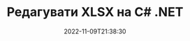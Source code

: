 ---
############################# Static ############################
layout: "auto-gen-editor"
date: 2022-11-09T21:38:30
draft: false
otherformats: doc docx docm dotx xls xlsm ppt pptx pptm mobi epub html mhtml txt xml csv pdf xps msg eml

############################# Head ############################
head_title: "Редактор XLSX — редагуйте XLSX на C# .NET"
head_description: "Як редагувати XLSX в C# .NET, використовуючи декілька рядків коду? Використовуйте API-інтерфейси обробки документів GroupDocs для редагування, оновлення та збереження файлів у більш ніж 30 форматах."

############################# Header ############################
title: "Редагувати XLSX на C# .NET"
description: "Ефективне та надійне редагування XLSX із використанням API GroupDocs.Editor for C# .NET, що виконується на серверній стороні, без використання стороннього ПЗ типу Microsoft Office чи Open Office."
bg_image: "https://cms.admin.containerize.com/templates/aspose/App_Themes/V3/images/bg/header1.png"
bg_overlay: false
button:
    enable: true
    icon: "fas fa-arrow-down"
    label: "Скачати безоплатну пробну версію"
    link: "https://downloads.groupdocs.com/editor/net"

############################# SubMenu ############################
submenu:
    enable: true

    left:
        img_alt: "GroupDocs.Editor for .NET"
        image: "https://cms.admin.containerize.com/templates/groupdocs/images/product-logos/90x90-noborder/groupdocs-editor-net.png"
        product: "GroupDocs.Editor"
        platform: ".NET"

    middle:
        button:

            # button loop
            - link: "https://apireference.groupdocs.com/editor/net"
              text: "Довідник по API"

            # button loop
            - link: "https://github.com/groupdocs-editor"
              text: "Приклади коду"

            # button loop
            - link: "https://products.groupdocs.app/editor/family"
              text: "Живі демонстрації"

            # button loop
            - link: "https://purchase.groupdocs.com/pricing/editor/net"
              text: "Ціни"

    right:
        link_download: "https://downloads.groupdocs.com/editor"
        link_learn: "https://docs.groupdocs.com/editor/net"
        link_buy: "https://purchase.groupdocs.com"

############################# About ############################
about:
    enable: true
    title: "Про GroupDocs.Editor for .NET API"
    content: |
        [GroupDocs.Editor for .NET](/uk/editor/net/) API — це правильний вибір для редагування документів та презентацій Microsoft Word, Excel, PowerPoint, Open Office. GroupDocs.Editor — це автономний API, котрий підходить для серверних та внутрішніх систем, де потрібна висока продуктивність. Він не залежить від якого-небудь програмного забезпечення, такого як Microsoft Office чи Open Office.

############################# Steps ############################
steps:
    enable: true
    title_left: "Кроки по редагуванню XLSX на C#"
    content_left: |
        [GroupDocs.Editor for .NET](/uk/editor/net/) надає розробникам простий і зрозумілий спосіб редагування файлів XLSX за допомогою кількох рядків коду.
        * Створіть екземпляр класу `Editor` із вказанням обов'язкового шляху до файлу чи потоки та необов'язковим класом `SpreadsheetLoadOptions` і завантажте файл XLSX
        * Створіть та налаштуйте екземпляр класу `SpreadsheetEditOptions` для формату файлу XLSX
        * Викличте метод `Editor.Edit()` і отримайте документ XLSX у форматі HTML, котрий легко редагується любим WYSIWYG-редактором.
        * Викличте метод `Editor.Save()` і збережіть відредагований файл XLSX, використовуючи клас `SpreadsheetSaveOptions`

        
    title_right: "Системні Вимоги"
    content_right: |
        Базове редагування документу за допомогою GroupDocs.Editor for .NET API можна виконати, здійснивши кілька простих кроків. Наші API підтримуються на всіх основних платформах та операційних системах. Перед виконанням наведеного нижче коду переконайтесь, що на вашій системі попередньо встановлені наступні компоненти.

        * Операційні системи: Microsoft Windows, Linux, MacOS
        * Середовища розробки: Microsoft Visual Studio, Xamarin, MonoDevelop
        * Фреймворки: .NET Framework, .NET Standard, .NET Core, Mono
        * Отримайте останню версію GroupDocs.Editor for .NET, завантажену із [NuGet](https://www.nuget.org/packages/groupdocs.editor)
        
    code: |        
        ```csharp
        // Load the XLSX file into Editor with the optional SpreadsheetLoadOptions
        Editor editor = new Editor("source.xlsx", delegate { return new SpreadsheetLoadOptions(); });

        // Create and adjust the edit options
        SpreadsheetEditOptions editOptions = new SpreadsheetEditOptions();
        editOptions.WorksheetIndex = 1;//select a tab (worksheet) to edit

        // Open input XLSX document for edit — obtain an intermediate document, that can be edited
        EditableDocument beforeEdit = editor.Edit(editOptions);

        // Grab XLSX document content and associated resources from editable document
        string content = beforeEdit.GetContent();

        // Send the content to WYSIWYG-editor, edit it there, and send edited content back to the server-side
        // This step simulates a such operation
        string updatedContent = content.Replace("Cell Text", "Edited Cell Text");

        // Grab edited content and resources from WYSIWYG-editor and create a new EditableDocument instance from it
        EditableDocument afterEdit = EditableDocument.FromMarkup(updatedContent, null);

        // Create a save options and select a desired output format
        SpreadsheetSaveOptions saveOptions = new SpreadsheetSaveOptions(Formats.SpreadsheetFormats.Xlsx);

        // Save edited XLSX document to the file
        editor.Save(afterEdit, "edited.xlsx", saveOptions);
        ```
        
############################# Demos ############################
demos:
    enable: true
    title: "Демоверсії редактора XLSX"
    content: |
        Відредагуйте XLSX прямо зараз, відвідав [живі демонстрації](https://products.groupdocs.app/editor/family). Жива демонстрація має наступні переваги
        
############################# More Formats ############################
more_formats:
    enable: true
    title: "Інші підтримувані редактори"
    content: |
        Ви також можете редагувати файли інших форматів. Будь ласка, ознайомтеся із повним списком нижче.


############################# Back to top ###############################
back_to_top:
    enable: true
---